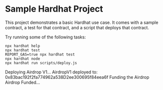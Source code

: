 # Sample Hardhat Project

This project demonstrates a basic Hardhat use case. It comes with a sample contract, a test for that contract, and a script that deploys that contract.

Try running some of the following tasks:

```shell
npx hardhat help
npx hardhat test
REPORT_GAS=true npx hardhat test
npx hardhat node
npx hardhat run scripts/deploy.js
```

Deploying Airdrop V1...
AirdropV1 deployed to: 0x83bac192f2fa774962a538D2ee300695f84eea6f
Funding the Airdrop
Airdrop Funded...
